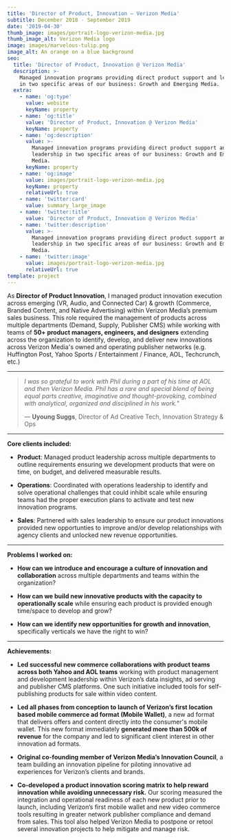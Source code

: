 ```yaml
---
title: 'Director of Product, Innovation — Verizon Media'
subtitle: December 2018 - September 2019
date: '2019-04-30'
thumb_image: images/portrait-logo-verizon-media.jpg
thumb_image_alt: Verizon Media logo
image: images/marvelous-tulip.png
image_alt: An orange on a blue background
seo:
  title: 'Director of Product, Innovation @ Verizon Media'
  description: >-
    Managed innovation programs providing direct product support and leadership
    in two specific areas of our business: Growth and Emerging Media.
  extra:
    - name: 'og:type'
      value: website
      keyName: property
    - name: 'og:title'
      value: 'Director of Product, Innovation @ Verizon Media'
      keyName: property
    - name: 'og:description'
      value: >-
        Managed innovation programs providing direct product support and
        leadership in two specific areas of our business: Growth and Emerging
        Media.
      keyName: property
    - name: 'og:image'
      value: images/portrait-logo-verizon-media.jpg
      keyName: property
      relativeUrl: true
    - name: 'twitter:card'
      value: summary_large_image
    - name: 'twitter:title'
      value: 'Director of Product, Innovation @ Verizon Media'
    - name: 'twitter:description'
      value: >-
        Managed innovation programs providing direct product support and
        leadership in two specific areas of our business: Growth and Emerging
        Media.
    - name: 'twitter:image'
      value: images/portrait-logo-verizon-media.jpg
      relativeUrl: true
template: project
---
```

As **Director of Product Innovation**, I managed product innovation execution across emerging (VR, Audio, and Connected Car) & growth (Commerce, Branded Content, and Native Advertising) within Verizon Media’s premium sales business. This role  required the management of products across multiple departments (Demand, Supply, Publisher CMS) while working with teams of **50+ product managers, engineers, and designers** extending across the organization to identify, develop, and deliver new innovations across Verizon Media's owned and operating publisher networks (e.g. Huffington Post, Yahoo Sports / Entertainment / Finance, AOL, Techcrunch, etc.)

<HR>

> *I was so grateful to work with Phil during a part of his time at AOL and then Verizon Media. Phil has a rare and special blend of being equal parts creative, imaginative and thought-provoking, combined with analytical, organized and disciplined in his work.*"
>
> — **Uyoung Suggs**, Director of Ad Creative Tech, Innovation Strategy & Ops

<HR>

**Core clients included:**

*   **Product**: Managed product leadership across multiple departments to outline requirements ensuring we development products that were on time, on budget, and delivered measurable results.

<!---->

*   **Operations**: Coordinated with operations leadership to identify and solve operational challenges that could inhibit scale while ensuring teams had the proper execution plans to activate and test new innovation programs.

<!---->

*   **Sales**:  Partnered with sales leadership to ensure our product innovations provided new opportunties to improve and/or develop relationships with agency clients and unlocked new revenue opportunities.

<HR>

**Problems I worked on:**

*   **How can we introduce and encourage a culture of innovation and collaboration** across multiple departments and teams within the organization?

<!---->

*   **How can we build new innovative products with the capacity to operationally scale** while ensuring each product is provided enough time/space to develop and grow?

<!---->

*   **How can we identify new opportunities for growth and innovation**, specifically verticals we have the right to win?

<HR>

**Achievements:**

*   **Led successful new commerce collaborations with product teams across both Yahoo and AOL teams** working with product management and development leadership within Verizon’s data insights, ad serving and publisher CMS platforms. One such initiative included tools for self-publishing products for sale within video content.

<!---->

*   **Led all phases from conception to launch of Verizon’s first location based mobile commerce ad format (Mobile Wallet)**, a new ad format that delivers offers and content directly into the consumer's mobile wallet. This new format immediately **generated more than 500k of revenue** for the company and led to significant client interest in other innovation ad formats.

<!---->

*   **Original co-founding member of Verizon Media’s Innovation Council**, a team building an innovation pipeline for piloting innovative ad experiences for Verizon’s clients and brands.

<!---->

*   **Co-developed a product innovation scoring matrix to help reward innovation while avoiding unnecessary risk.** Our scoring measured the integration and operational readiness of each new product prior to launch, including Verizon’s first mobile wallet and new video commerce tools resulting in greater network publisher compliance and demand from sales. This tool also helped Verizon Media to postpone or retool several innovation projects to help mitigate and manage risk.
